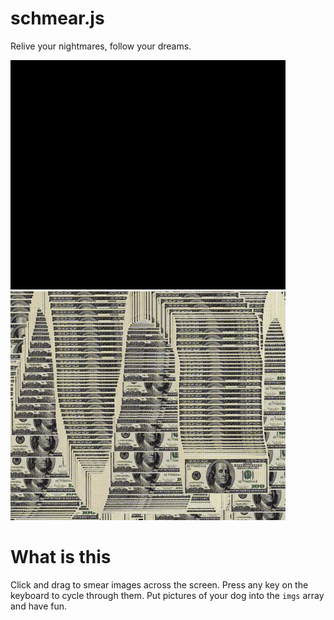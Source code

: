 # schmear.js

Relive your nightmares, follow your dreams.

<img src="https://github.com/bitmap/schmear.js/blob/master/img/demo1.gif" alt="schmear_demo1" width="440">
<img src="https://github.com/bitmap/schmear.js/blob/master/img/demo2.gif" alt="schmear_demo1" width="440">

# What is this
Click and drag to smear images across the screen. Press any key on the keyboard to cycle through them. Put pictures of your dog into the `imgs` array and have fun.
